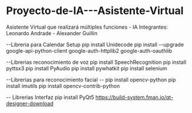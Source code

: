 # Proyecto-de-IA---Asistente-Virtual
Asistente Virtual que realizará múltiples funciones - IA
Integrantes: Leonardo Andrade - Alexander Guillin


--Libreria para Calendar Setup
pip install Unidecode
pip install --upgrade google-api-python-client google-auth-httplib2 google-auth-oauthlib

--Librerias reconocimiento de voz
pip install SpeechRecognition
pip install pyttsx3
pip install PyAudio
pip install pywhatkit
pip install selenium

--Librerias para reconocimiento facial --
pip install opencv-python
pip install imutils
pip install opencv-contrib-python

-- Librerias Interfaz
pip install PyQt5
https://build-system.fman.io/qt-designer-download